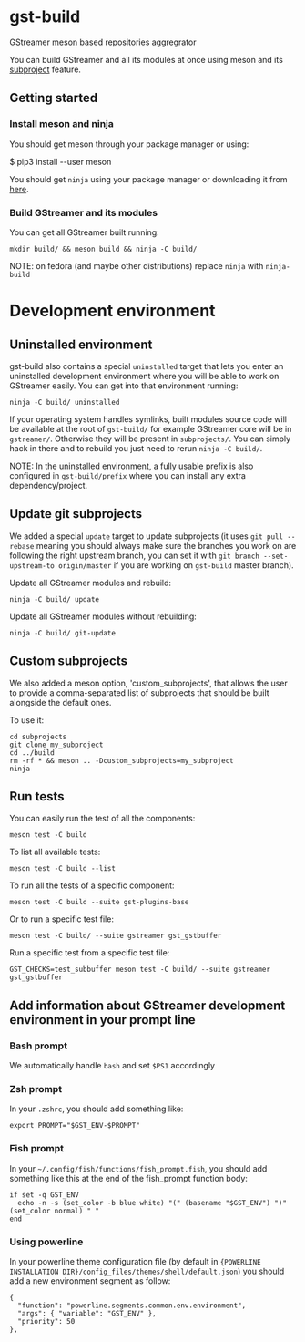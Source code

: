 # gst-build

GStreamer [meson](http://mesonbuild.com/) based repositories aggregrator

You can build GStreamer and all its modules at once using
meson and its [subproject](https://github.com/mesonbuild/meson/wiki/Subprojects) feature.

## Getting started

### Install meson and ninja

You should get meson through your package manager or using:

  $ pip3 install --user meson

You should get `ninja` using your package manager or downloading it from
[here](https://github.com/ninja-build/ninja/releases).

### Build GStreamer and its modules

You can get all GStreamer built running:

```
mkdir build/ && meson build && ninja -C build/
```

NOTE: on fedora (and maybe other distributions) replace `ninja` with `ninja-build`

# Development environment

## Uninstalled environment

gst-build also contains a special `uninstalled` target that lets you enter an
uninstalled development environment where you will be able to work on GStreamer
easily. You can get into that environment running:

```
ninja -C build/ uninstalled
```

If your operating system handles symlinks, built modules source code will be
available at the root of `gst-build/` for example GStreamer core will be in
`gstreamer/`. Otherwise they will be present in `subprojects/`. You can simply
hack in there and to rebuild you just need to rerun `ninja -C build/`.

NOTE: In the uninstalled environment, a fully usable prefix is also configured
in `gst-build/prefix` where you can install any extra dependency/project.

## Update git subprojects

We added a special `update` target to update subprojects (it uses `git pull
--rebase` meaning you should always make sure the branches you work on are
following the right upstream branch, you can set it with `git branch
--set-upstream-to origin/master` if you are working on `gst-build` master
branch).

Update all GStreamer modules and rebuild:

```
ninja -C build/ update
```

Update all GStreamer modules without rebuilding:

```
ninja -C build/ git-update
```

## Custom subprojects

We also added a meson option, 'custom_subprojects', that allows the user
to provide a comma-separated list of subprojects that should be built
alongside the default ones.

To use it:

```
cd subprojects
git clone my_subproject
cd ../build
rm -rf * && meson .. -Dcustom_subprojects=my_subproject
ninja
```


## Run tests

You can easily run the test of all the components:

```
meson test -C build
```

To list all available tests:

```
meson test -C build --list
```

To run all the tests of a specific component:

```
meson test -C build --suite gst-plugins-base
```

Or to run a specific test file:

```
meson test -C build/ --suite gstreamer gst_gstbuffer
```

Run a specific test from a specific test file:

```
GST_CHECKS=test_subbuffer meson test -C build/ --suite gstreamer gst_gstbuffer
```

## Add information about GStreamer development environment in your prompt line

### Bash prompt

We automatically handle `bash` and set `$PS1` accordingly

### Zsh prompt

In your `.zshrc`, you should add something like:

```
export PROMPT="$GST_ENV-$PROMPT"
```

### Fish prompt

In your `~/.config/fish/functions/fish_prompt.fish`, you should add something like this at the end of the fish_prompt function body:

```
if set -q GST_ENV
  echo -n -s (set_color -b blue white) "(" (basename "$GST_ENV") ")" (set_color normal) " "
end
```

### Using powerline

In your powerline theme configuration file (by default in
`{POWERLINE INSTALLATION DIR}/config_files/themes/shell/default.json`)
you should add a new environment segment as follow:

```
{
  "function": "powerline.segments.common.env.environment",
  "args": { "variable": "GST_ENV" },
  "priority": 50
},
```

